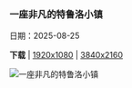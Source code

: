 ### 一座非凡的特鲁洛小镇

日期：2025-08-25

**下载**  |  [1920x1080](https://cn.bing.com/th?id=OHR.TrulliHouses_ZH-CN3856452406_1920x1080.jpg)  |  [3840x2160](https://cn.bing.com/th?id=OHR.TrulliHouses_ZH-CN3856452406_UHD.jpg)

![一座非凡的特鲁洛小镇](https://cn.bing.com/th?id=OHR.TrulliHouses_ZH-CN3856452406_1920x1080.jpg "阿尔贝罗贝洛的特鲁洛建筑，普利亚大区，意大利 (© Feng Wei Photography/Getty Images)")

